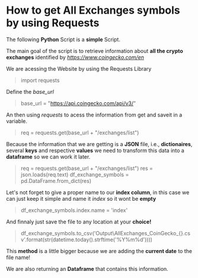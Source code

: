 # How to get All Exchanges symbols by using Requests
The following **Python** Script is a **simple** Script.

The main goal of the script is to retrieve information about **all the crypto exchanges** identified by *https://www.coingecko.com/en*

We are acessing the Website by using the Requests Library 
> import requests

Define the *base_url*
> base_url = "https://api.coingecko.com/api/v3/"

An then using *requests* to acess the information from get and saveit in a variable.
> req = requests.get(base_url + "/exchanges/list")

Because the information that we are getting is a **JSON** file, i.e., **dictionaires**, several **keys** and respective **values** we need to transform this data into a **dataframe** so we can work it later.
> req = requests.get(base_url + "/exchanges/list")
> res = json.loads(req.text)
> df_exchange_symbols = pd.DataFrame.from_dict(res) 

Let's not forget to give a proper name to our **index column**, in this case we can just keep it simple and name it *index* so it wont be **empty**
> df_exchange_symbols.index.name = 'index'

And finnaly just save the file to any location at your **choice!**
> df_exchange_symbols.to_csv('Output\AllExchanges_CoinGecko_{}.csv'.format(str(datetime.today().strftime('%Y%m%d'))))

This **method** is a little bigger because we are adding the **current date** to the file name!

We are also returning an **Dataframe** that contains this information.
